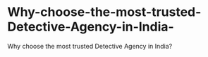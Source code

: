 # Why-choose-the-most-trusted-Detective-Agency-in-India-
Why choose the most trusted Detective Agency in India?
